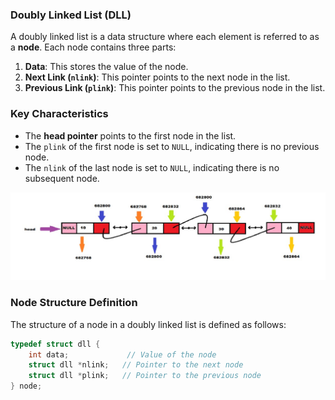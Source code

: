 ### Doubly Linked List (DLL)

A doubly linked list is a data structure where each element is referred to as a **node**. Each node contains three parts:

1. **Data**: This stores the value of the node.
2. **Next Link (`nlink`)**: This pointer points to the next node in the list.
3. **Previous Link (`plink`)**: This pointer points to the previous node in the list.

### Key Characteristics

- The **head pointer** points to the first node in the list.
- The `plink` of the first node is set to `NULL`, indicating there is no previous node.
- The `nlink` of the last node is set to `NULL`, indicating there is no subsequent node.

![Double Linked List](images/img1.jpg)
### Node Structure Definition

The structure of a node in a doubly linked list is defined as follows:

```c
typedef struct dll {
    int data;             // Value of the node
    struct dll *nlink;   // Pointer to the next node
    struct dll *plink;   // Pointer to the previous node
} node;
```

